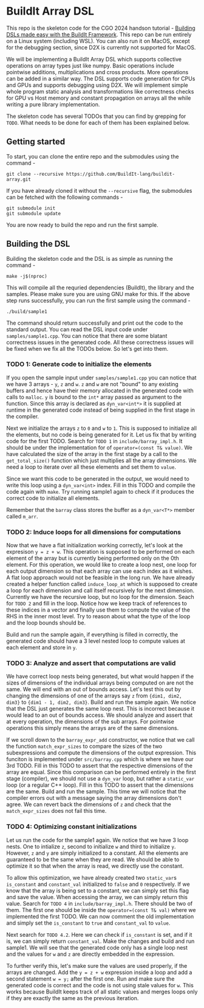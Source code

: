 # BuildIt Array DSL

This repo is the skeleton code for the CGO 2024 handson tutorial - [Building DSLs made easy with the BuildIt Framework](https://buildit.so/tutorial). 
This repo can be run entirely on a Linux system (including WSL). You can also run it on MacOS, except for the debugging section, since D2X is currently not supported for MacOS.

We will be implementing a BuildIt Array DSL which supports collective operations on array types just like numpy. Basic operations include pointwise additions, multiplications and cross products. More operations can be added in a similar way. The DSL supports code generation for CPUs and GPUs and supports debugging using D2X. We will implement simple whole program static analysis and transformations like correctness checks for GPU vs Host memory and constant propagation on arrays all the while writing a pure library implementation. 

The skeleton code has several TODOs that you can find by grepping for `TODO`. What needs to be done for each of them has been explained below. 

## Getting started

To start, you can clone the entire repo and the submodules using the command - 

    git clone --recursive https://github.com/BuildIt-lang/buildit-array.git

If you have already cloned it without the `--recursive` flag, the submodules can be fetched with the following commands -

    git submodule init
    git submodule update

You are now ready to build the repo and run the first sample.

## Building the DSL

Building the skeleton code and the DSL is as simple as running the command - 

    make -j$(nproc)

This will compile all the requried dependencies (BuildIt), the library and the samples. Please make sure you are using GNU make for this. If the above step runs successfully, you can run the first sample using the command - 

    ./build/sample1

The command should return successfully and print out the code to the standard output. You can read the DSL input code under `samples/sample1.cpp`. You can notice that there are some blatant correctness issues in the generated code. All these correctness issues will be fixed when we fix all the TODOs below. So let's get into them. 



### TODO 1: Generate code to initialize the elements

If you open the sample input under `samples/sample1.cpp` you can notice that we have 3 arrays - `y`, `z` and `w`. `z` and `w` are not "bound" to any existing buffers and hence have their memory allocated in the generated code with calls to `malloc`. `y` is bound to the `int*` array passed as argument to the function. Since this array is declared as `dyn_var<int*>` it is supplied at runtime in the generated code instead of being supplied in the first stage in the compiler. 

Next we initialize the arrays `z` to `0` and `w` to `1`. This is supposed to initialize all the elements, but no code is being generated for it. Let us fix that by writing code for the first TODO. Search for `TODO 1` in `include/barray_impl.h`. It should be under the implementation for of `operator=(const T& value)`. We have calculated the size of the array in the first stage by a call to the `get_total_size()` function which just multiplies all the array dimensions. We need a loop to iterate over all these elements and set them to `value`. 

Since we want this code to be generated in the output, we would need to write this loop using a `dyn_var<int>` index. Fill in this TODO and compile the code again with `make`. Try running sample1 again to check if it produces the correct code to initialize all elements. 

Remember that the `barray` class stores the buffer as a `dyn_var<T*>` member called `m_arr`.  

### TODO 2: Induce loops for all dimensions for computations

Now that we have a flat initialization working correctly, let's look at the expresison `y = z + w`. This operation is supposed to be performed on each element of the array but is currently being performed only on the 0th element. For this operation, we would like to create a loop nest, one loop for each output dimension so that each array can use each index as it wishes. A flat loop approach would not be feasible in the long run. We have already created a helper function called `induce_loop_at` which is supposed to create a loop for each dimension and call itself recursively for the next dimension. Currently we have the recursive loop, but no loop for the dimension. Seach for `TODO 2` and fill in the loop. Notice how we keep track of references to these indices in a vector and finally use them to compute the value of the RHS in the inner most level. Try to reason about what the type of the loop and the loop bounds should be. 

Build and run the sample again, if everything is filled in correctly, the generated code should have a 3 level nested loop to compute values at each element and store in `y`. 

### TODO 3: Analyze and assert that computations are valid

We have correct loop nests being generated, but what would happen if the sizes of dimensions of the individual arrays being computed on are not the same. We will end with an out of bounds access. Let's test this out by changing the dimensions of one of the arrays say `z` from `{dim1, dim2, dim3}` to `{dim1 - 1, dim2, dim3}`. Build and run the sample again. We notice that the DSL just generates the same loop nest. This is incorrect because it would lead to an out of bounds access. We should analyze and assert that at every operation, the dimensions of the sub arrays. For pointwise operations this simply means the arrays are of the same dimensions. 

If we scroll down to the `barray_expr_add` constructor, we notice that we call the function `match_expr_sizes` to compare the sizes of the two subexpressions and compute the dimensions of the output expression. This funciton is implemented under `src/barray.cpp` which is where we have our 3rd TODO. Fill in this TODO to assert that the respective dimensions of the array are equal. Since this comparison can be performed entirely in the first stage (compiler), we should not use a `dyn_var` loop, but rather a `static_var` loop (or a regular C++ loop). Fill in this TODO to assert that the dimensions are the same. Build and run the sample. This time we will notice that the compiler errors out with a message saying the array dimensions don't agree. We can revert back the dimensions of `z` and check that the `match_expr_sizes` does not fail this time. 

### TODO 4: Optimizing constant initializations

Let us run the code for the sample1 again. We notice that we have 3 loop nests. One to intialize `z`, second to initialize `w` and third to initialize `y`. However, `z` and `y` are simply initialized to a constant. All the elements are guaranteed to be the same when they are read. We should be able to optimize it so that when the array is read, we directly use the constant. 

To allow this optimization, we have already created two `static_var`s `is_constant` and `constant_val` initialized to `false` and `0` respectively. If we know that the array is being set to a constant, we can simply set this flag and save the value. When accessing the array, we can simply return this value. Search for `TODO 4` in `include/barray_impl.h`. There should be two of them. The first one should be inside the `operator=(const T& val)` where we implemented the first TODO. We can now comment the old implementation and simply set the `is_constant` to `true` and `constant_val` to `value`. 

Next search for `TODO 4.2`. Here we can check if `is_constant` is set, and if it is, we can simply return `constant_val`. Make the changes and build and run sample1. We will see that the generated code only has a single loop nest and the values for `w` and `z` are directly embedded in the expression. 

To further verify this, let's make sure the values are used properly, if the arrays are changed. Add the `y = z + w` expression inside a loop and add a second statement `w = y;` after the first one. Run and make sure the generated code is correct and the code is not using stale values for `w`. This works because BuildIt keeps track of all static values and merges loops only if they are exactly the same as the previous iteration. 



